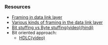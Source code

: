 ### Resources
- [Framing in data link layer](https://www.geeksforgeeks.org/framing-in-data-link-layer/)
- [Various kinds of framing in the data link layer](https://www.geeksforgeeks.org/various-kind-of-framing-in-data-link-layer/)
- [Bit stuffing vs Byte stuffing(video)(hindi)](https://www.youtube.com/watch?v=2U6kPu0dfqI)
- Bit oriented approach:
    - [HDLC(video)](https://www.youtube.com/watch?v=N2tgsPUPEBE&list=PLBlnK6fEyqRgMCUAG0XRw78UA8qnv6jEx&index=39)
